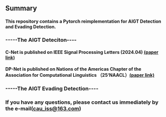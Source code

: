 ## Summary

#### This repository contains a Pytorch reimplementation for AIGT Detection and Evading Detection.

### -----The AIGT Deteciton----

#### C-Net is published on IEEE Signal Processing Letters (2024.04) [(paper link)](https://ieeexplore.ieee.org/abstract/document/10508945)
#### DP-Net is published on Nations of the Americas Chapter of the Association for Computational Linguistics （25‘NAACL）[(paper link)](https://aclanthology.org/anthology-files/anthology-files/pdf/naacl/2025.naacl-long.446.pdf)

### -----The  AIGT Evading Detection----


### If you have any questions, please contact us immediately by the e-mail(cau_iss@163.com)
